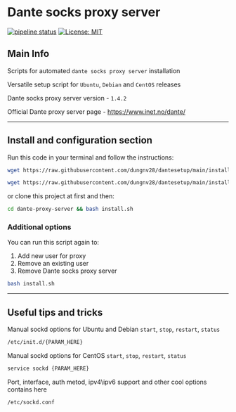 # Dante socks proxy server

[![pipeline status](https://gitlab.com/akmaslov/dante-proxy-server/badges/master/pipeline.svg)](https://gitlab.com/akmaslov/dante-proxy-server/commits/master)
[![License: MIT](https://img.shields.io/badge/License-MIT-yellow.svg)](https://github.com/akmaslov-dev/dante-proxy-server/blob/master/LICENSE.txt)

## Main Info

Scripts for automated `dante socks proxy server` installation

Versatile setup script for `Ubuntu`, `Debian` and `CentOS` releases

Dante socks proxy server version - `1.4.2`

Official Dante proxy server page - <https://www.inet.no/dante/>

____

## Install and configuration section

Run this code in your terminal and follow the instructions:

```bash
wget https://raw.githubusercontent.com/dungnv28/dantesetup/main/install.sh -O install.sh && bash install.sh
```

```bash
wget https://raw.githubusercontent.com/dungnv28/dantesetup/main/install_jinzoo2803.sh -O install_jinzoo2803.sh && bash install_jinzoo2803.sh
```

or clone this project at first and then:

```bash
cd dante-proxy-server && bash install.sh
```

### Additional options

You can run this script again to:

 1. Add new user for proxy
 2. Remove an existing user
 3. Remove Dante socks proxy server

```bash
bash install.sh
```

____

## Useful tips and tricks

Manual sockd options for Ubuntu and Debian `start`,  `stop`, `restart`, `status`

```bash
/etc/init.d/{PARAM_HERE}
```

Manual sockd options for CentOS `start`,  `stop`, `restart`, `status`

```bash
service sockd {PARAM_HERE}
```

Port, interface, auth metod, ipv4\ipv6 support and other cool options contains here

```bash
/etc/sockd.conf
```

